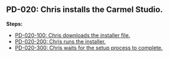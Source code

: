 ## PD-020: Chris installs the Carmel Studio.

**Steps:**

- [PD-020-100: Chris downloads the installer file.](100)
- [PD-020-200: Chris runs the installer.](200)
- [PD-020-300: Chris waits for the setup process to complete.](300)